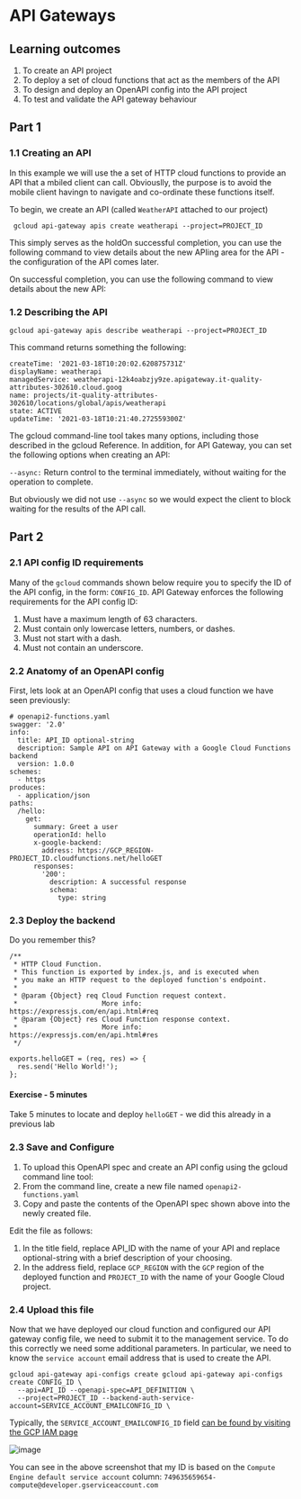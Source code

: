 # API Gateways

## Learning outcomes

1. To create an API project
2. To deploy a set of cloud functions that act as the members of the API
3. To design and deploy an OpenAPI config into the API project
4. To test and validate the API gateway behaviour

## Part 1

### 1.1 Creating an API

In this example we will use the a set of HTTP cloud functions to provide an API that a mbiled client can call. Obviouslly, the purpose is to avoid the mobile client havingn to navigate and co-ordinate these functions itself.   

To begin, we create an API (called ``WeatherAPI`` attached to our project)

```
 gcloud api-gateway apis create weatherapi --project=PROJECT_ID
```

This simply serves as the holdOn successful completion, you can use the following command to view details about the new APIing area for the API - the configuration of the API comes later.

On successful completion, you can use the following command to view details about the new API:

### 1.2 Describing the API
```
gcloud api-gateway apis describe weatherapi --project=PROJECT_ID
```
This command returns something the following:

```
createTime: '2021-03-18T10:20:02.620875731Z'
displayName: weatherapi
managedService: weatherapi-12k4oabzjy9ze.apigateway.it-quality-attributes-302610.cloud.goog
name: projects/it-quality-attributes-302610/locations/global/apis/weatherapi
state: ACTIVE
updateTime: '2021-03-18T10:21:40.272559300Z'
```

The gcloud command-line tool takes many options, including those described in the gcloud Reference. In addition, for API Gateway, you can set the following options when creating an API:

``--async:`` Return control to the terminal immediately, without waiting for the operation to complete.

But obviously we did not use ``--async`` so we would expect the client to block waiting for the results of the API call.

## Part 2

### 2.1 API config ID requirements

Many of the ``gcloud`` commands shown below require you to specify the ID of the API config, in the form: ``CONFIG_ID``. API Gateway enforces the following requirements for the API config ID:

1. Must have a maximum length of 63 characters.
1. Must contain only lowercase letters, numbers, or dashes.
1. Must not start with a dash.
1. Must not contain an underscore.

### 2.2 Anatomy of an OpenAPI config

First, lets look at an OpenAPI config that uses a cloud function we have seen previously:

```
# openapi2-functions.yaml
swagger: '2.0'
info:
  title: API_ID optional-string
  description: Sample API on API Gateway with a Google Cloud Functions backend
  version: 1.0.0
schemes:
  - https
produces:
  - application/json
paths:
  /hello:
    get:
      summary: Greet a user
      operationId: hello
      x-google-backend:
        address: https://GCP_REGION-PROJECT_ID.cloudfunctions.net/helloGET
      responses:
        '200':
          description: A successful response
          schema:
            type: string
```
### 2.3 Deploy the backend

Do you remember this?

```
/**
 * HTTP Cloud Function.
 * This function is exported by index.js, and is executed when
 * you make an HTTP request to the deployed function's endpoint.
 *
 * @param {Object} req Cloud Function request context.
 *                     More info: https://expressjs.com/en/api.html#req
 * @param {Object} res Cloud Function response context.
 *                     More info: https://expressjs.com/en/api.html#res
 */

exports.helloGET = (req, res) => {
  res.send('Hello World!');
};
```
#### Exercise - 5 minutes

Take 5 minutes to locate and deploy ``helloGET`` - we did this already in a previous lab

### 2.3 Save and Configure

1. To upload this OpenAPI spec and create an API config using the gcloud command line tool:
1. From the command line, create a new file named ``openapi2-functions.yaml``
1. Copy and paste the contents of the OpenAPI spec shown above into the newly created file.

Edit the file as follows:

1. In the title field, replace API_ID with the name of your API and replace optional-string with a brief description of your choosing. 
1. In the address field, replace ``GCP_REGION`` with the ``GCP`` region of the deployed function and ``PROJECT_ID`` with the name of your Google Cloud project.

### 2.4 Upload this file

Now that we have deployed our cloud function and configured our API gateway config file, we need to submit it to the management service. To do this correctly we need some additional parameters. In particular, we need to know the ``service account`` email address that is used to create the API.

```
gcloud api-gateway api-configs create gcloud api-gateway api-configs create CONFIG_ID \
  --api=API_ID --openapi-spec=API_DEFINITION \
  --project=PROJECT_ID --backend-auth-service-account=SERVICE_ACCOUNT_EMAILCONFIG_ID \
  ```
Typically, the ``SERVICE_ACCOUNT_EMAILCONFIG_ID`` field [can be found by visiting the GCP IAM page](https://console.cloud.google.com/iam-admin) 

![image](https://user-images.githubusercontent.com/3818964/111679672-52399f00-8819-11eb-9e13-4457b4d8ea71.png)

You can see in the above screenshot that my ID is based on the ``Compute Engine default service account`` column: ``749635659654-compute@developer.gserviceaccount.com``




